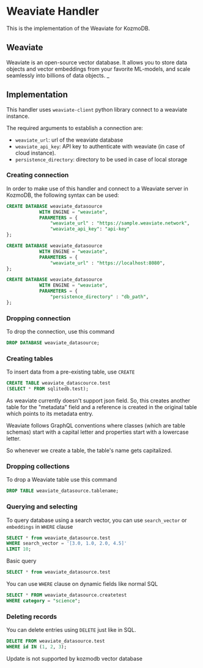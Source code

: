 # Weaviate Handler

This is the implementation of the Weaviate for KozmoDB.

## Weaviate

Weaviate is an open-source vector database. It allows you to store data objects and vector embeddings from your favorite ML-models, and scale seamlessly into billions of data objects.
_
## Implementation

This handler uses `weaviate-client` python library connect to a weaviate instance.

The required arguments to establish a connection are:

* `weaviate_url`: url of the weaviate database
* `weaviate_api_key`: API key to authenticate with weaviate (in case of cloud instance).
* `persistence_directory`: directory to be used in case of local storage


### Creating connection

In order to make use of this handler and connect to a Weaviate server in KozmoDB, the following syntax can be used:

```sql
CREATE DATABASE weaviate_datasource
            WITH ENGINE = "weaviate",
            PARAMETERS = {
                "weaviate_url" : "https://sample.weaviate.network",
                "weaviate_api_key": "api-key"
};
```

```sql
CREATE DATABASE weaviate_datasource
            WITH ENGINE = "weaviate",
            PARAMETERS = {
                "weaviate_url" : "https://localhost:8080",
};
```

```sql
CREATE DATABASE weaviate_datasource
            WITH ENGINE = "weaviate",
            PARAMETERS = {
                "persistence_directory" : "db_path",
};
```

### Dropping connection

To drop the connection, use this command

```sql
DROP DATABASE weaviate_datasource;
```

### Creating tables

To insert data from a pre-existing table, use `CREATE`

```sql
CREATE TABLE weaviate_datascource.test
(SELECT * FROM sqlitedb.test);
```
As weaviate currently doesn't support json field. 
So, this creates another table for the "metadata" field and a reference is created in the original table which points to
its metadata entry.

Weaviate follows GraphQL conventions where classes (which are table schemas) start with a capital letter and 
properties start with a lowercase letter.

So whenever we create a table, the table's name gets capitalized.

### Dropping collections

To drop a Weaviate table use this command

```sql
DROP TABLE weaviate_datasource.tablename;
```

### Querying and selecting

To query database using a search vector, you can use `search_vector` or `embeddings` in `WHERE` clause

```sql
SELECT * from weaviate_datasource.test
WHERE search_vector = '[3.0, 1.0, 2.0, 4.5]'
LIMIT 10;
```

Basic query 

```sql
SELECT * from weaviate_datasource.test
```

You can use `WHERE` clause on dynamic fields like normal SQL

```sql
SELECT * FROM weaviate_datasource.createtest
WHERE category = "science";
```

### Deleting records

You can delete entries using `DELETE` just like in SQL.


```sql
DELETE FROM weaviate_datasource.test
WHERE id IN (1, 2, 3);
```

Update is not supported by kozmodb vector database

